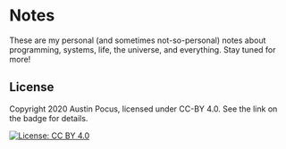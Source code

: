 # Notes

These are my personal (and sometimes not-so-personal) notes about programming, systems, life, the universe, and everything. Stay tuned for more!

## License

Copyright 2020 Austin Pocus, licensed under CC-BY 4.0. See the link on the badge for details.

[![License: CC BY 4.0](https://img.shields.io/badge/License-CC%20BY%204.0-lightgrey.svg)](https://creativecommons.org/licenses/by/4.0/)
